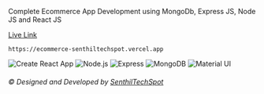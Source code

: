 Complete Ecommerce App Development using MongoDb, Express JS, Node JS and React JS

[Live Link](https://ecommerce-senthiltechspot.vercel.app/) 

`https://ecommerce-senthiltechspot.vercel.app`

<p align="center">

![Create React App](https://img.shields.io/static/v1?style=for-the-badge&message=React&color=222222&logo=Create+React+App&logoColor=09D3AC&label=)
![Node.js](https://img.shields.io/static/v1?style=for-the-badge&message=Node.js&color=339933&logo=Node.js&logoColor=FFFFFF&label=)
![Express](https://img.shields.io/static/v1?style=for-the-badge&message=Express&color=000000&logo=Express&logoColor=FFFFFF&label=)
![MongoDB](https://img.shields.io/static/v1?style=for-the-badge&message=MongoDB&color=47A248&logo=MongoDB&logoColor=FFFFFF&label=)
![Material UI](https://img.shields.io/static/v1?style=for-the-badge&message=material-ui&color=blue&logo=MUI&logoColor=FFFFFF&label=)



</p>

<h6>
            © Designed and Developed by
            <a href="https://github.com/SenthilTechSpot"> SenthilTechSpot</a>
          </h6>
